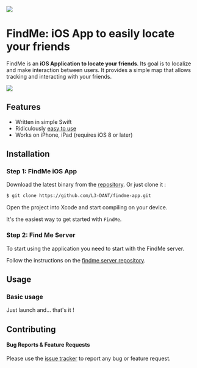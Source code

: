 ![](http://i.imgur.com/ANUyhml.png)

# FindMe: iOS App to easily locate your friends

FindMe is an **iOS Application to locate your friends**.
Its goal is to localize and make interaction between users.
It provides a simple map that allows tracking and interacting with your friends.

![](http://i.imgur.com/RelLq4o.gif)

## Features

- Written in simple Swift
- Ridiculously [easy to use](https://github.com/L3-DANT/findme-app#usage)
- Works on iPhone, iPad (requires iOS 8 or later)

## Installation

### Step 1: FindMe iOS App

Download the latest binary from the [repository](https://github.com/L3-DANT/findme-app).
Or just clone it :
```bash
$ git clone https://github.com/L3-DANT/findme-app.git
```
Open the project into Xcode and start compiling on your device.

It's the easiest way to get started with `FindMe`.

### Step 2: Find Me Server

To start using the application you need to start with the FindMe server.

Follow the instructions on the [findme server repository](https://github.com/L3-DANT/findme-maven).

## Usage

### Basic usage

Just launch and... that's it !

## Contributing

#### Bug Reports & Feature Requests

Please use the [issue tracker](https://github.com/L3-DANT/findme-app/issues) to report any bug or feature request.
